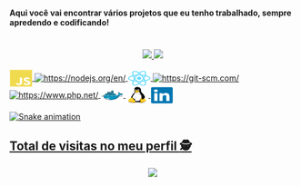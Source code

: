 #### Aqui você vai encontrar vários projetos que eu tenho trabalhado, sempre apredendo e codificando!



<div align="center">
  <a href="https://github.com/amachado22">
 
    
 #   
  <img height="180em" src="https://github-readme-stats.vercel.app/api?username=amachado22&show_icons=true&theme=chartreuse-dark&include_all_commits=true&count_private=true"/>
  <img height="180em" src="https://github-readme-stats.vercel.app/api/top-langs/?username=amachado22&layout=compact&langs_count=7&theme=chartreuse-dark"/>
</div>
<div style="display: inline_block"><br>
  
  
  
  <img align="center" alt="https://www.javascript.com/" height="30" width="40" src="https://raw.githubusercontent.com/devicons/devicon/master/icons/javascript/javascript-plain.svg">
  <img align="center" alt="https://nodejs.org/en/" height="30" width="40" src="https://camo.githubusercontent.com/e9b06389ec6ed2e4a150c88004d9da2ab513da80c294c74960981cbc482ba9ff/68747470733a2f2f63646e2e69636f6e2d69636f6e732e636f6d2f69636f6e73322f323431352f504e472f3531322f6e6f64656a735f706c61696e5f6c6f676f5f69636f6e5f3134363430392e706e67">
  <img align="center" alt="https://reactnative.dev/" height="30" width="40" src="https://raw.githubusercontent.com/devicons/devicon/master/icons/react/react-original.svg">
  <img align="center" alt="https://git-scm.com/" height="30" width="40" src="https://raw.githubusercontent.com/jmnote/z-icons/master/svg/git.svg">
  <img align="center" alt="https://www.php.net/" height="30" width="40" src="https://raw.githubusercontent.com/jmnote/z-icons/master/svg/php.svg">
  <img align="center" alt="https://www.docker.com/" height="30" width="40" src="https://raw.githubusercontent.com/devicons/devicon/master/icons/docker/docker-original.svg">
  <img align="center" alt="https://www.linux.org/" height="30" width="40" src="https://raw.githubusercontent.com/devicons/devicon/master/icons/linux/linux-original.svg">
  <img align="center" alt="https://www.linkedin.com/in/adailton-machado-589806109/" height="30" width="40" src="https://github.com/devicons/devicon/blob/master/icons/linkedin/linkedin-original.svg">
  
  
</div>
  
 
<div> 
 
  ![Snake animation](https://github.com/amachado22/amachado22/blob/output/github-contribution-grid-snake.svg)
 
</div>

<p align="center"> 

 ## Total de visitas no meu perfil :detective: <br>
 <p align="center"> 
   <img alingn="center" src="https://profile-counter.glitch.me/amachado22/count.svg" />
 </p>

</p>

